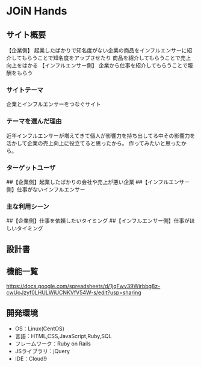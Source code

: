 # JOiN Hands

## サイト概要
【企業側】
起業したばかりで知名度がない企業の商品をインフルエンサーに紹介してもらうことで知名度をアップさせたり
商品を紹介してもらうことで売上向上をはかる
【インフルエンサー側】
企業から仕事を紹介してもらうことで報酬をもらう

### サイトテーマ
企業とインフルエンサーをつなぐサイト

### テーマを選んだ理由
近年インフルエンサーが増えてきて個人が影響力を持ち出してる中その影響力を活かして企業の売上向上に役立てると思ったから。
作ってみたいと思ったから。
### ターゲットユーザ
##【企業側】起業したばかりの会社や売上が悪い企業
##【インフルエンサー側】仕事がないインフルエンサー
### 主な利用シーン
##【企業側】仕事を依頼したいタイミング
##【インフルエンサー側】仕事がほしいタイミング
## 設計書


## 機能一覧
https://docs.google.com/spreadsheets/d/1jqFwv39Wirbbg8z-cwUoJzyf0LHULWiUCNKVfV54W-s/edit?usp=sharing

## 開発環境
- OS：Linux(CentOS)
- 言語：HTML,CSS,JavaScript,Ruby,SQL
- フレームワーク：Ruby on Rails
- JSライブラリ：jQuery
- IDE：Cloud9


